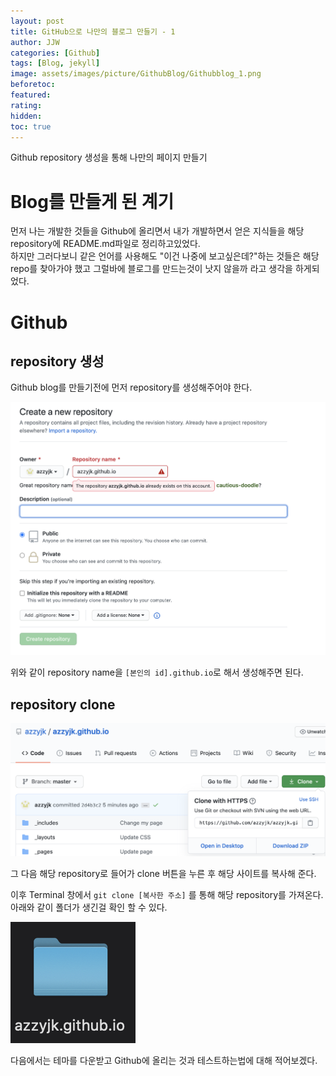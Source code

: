```yaml
---
layout: post
title: GitHub으로 나만의 블로그 만들기 - 1
author: JJW
categories: [Github]
tags: [Blog, jekyll]
image: assets/images/picture/GithubBlog/Githubblog_1.png
beforetoc:
featured:
rating:
hidden:
toc: true
---
```


Github repository 생성을 통해 나만의 페이지 만들기

# Blog를 만들게 된 계기

먼저 나는 개발한 것들을 Github에 올리면서 내가 개발하면서 얻은 지식들을 해당 repository에 README.md파일로 정리하고있었다.  
하지만 그러다보니 같은 언어를 사용해도 "이건 나중에 보고싶은데?"하는 것들은 해당 repo를 찾아가야 했고 그럴바에 블로그를 만드는것이 낫지 않을까 라고 생각을 하게되었다.

# Github

## repository 생성

Github blog를 만들기전에 먼저 repository를 생성해주어야 한다.

<img class="blogPict" src="/assets/images/picture/GithubBlog/Github_1.png">

위와 같이 repository name을 `[본인의 id].github.io`로 해서 생성해주면 된다.

## repository clone

<img class="blogPict" src="/assets/images/picture/GithubBlog/Github_2.png">

그 다음 해당 repository로 들어가 clone 버튼을 누른 후 해당 사이트를 복사해 준다.

이후 Terminal 창에서 `git clone [복사한 주소]` 를 통해 해당 repository를 가져온다.  
아래와 같이 폴더가 생긴걸 확인 할 수 있다.

<img class="blogPict" src="/assets/images/picture/GithubBlog/Github_3.png">

다음에서는 테마를 다운받고 Github에 올리는 것과 테스트하는법에 대해 적어보겠다.
